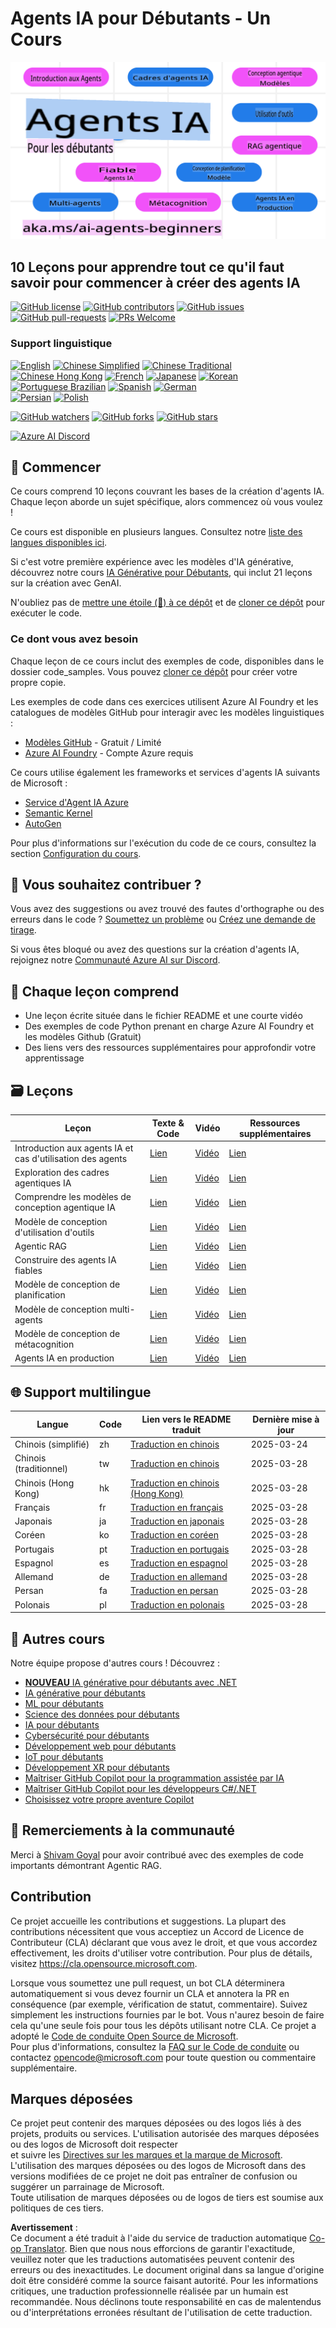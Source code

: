 <!--
CO_OP_TRANSLATOR_METADATA:
{
  "original_hash": "09e975d95b470ee45ab546c22ee35d33",
  "translation_date": "2025-03-28T10:01:19+00:00",
  "source_file": "README.md",
  "language_code": "fr"
}
-->
# Agents IA pour Débutants - Un Cours

![Generative AI For Beginners](../../translated_images/repo-thumbnail.fdd5f487bb7274d4a08459d76907ec4914de268c99637e9af082b1d3eb0730e2.fr.png)

## 10 Leçons pour apprendre tout ce qu'il faut savoir pour commencer à créer des agents IA

[![GitHub license](https://img.shields.io/github/license/microsoft/ai-agents-for-beginners.svg)](https://github.com/microsoft/ai-agents-for-beginners/blob/master/LICENSE?WT.mc_id=academic-105485-koreyst)
[![GitHub contributors](https://img.shields.io/github/contributors/microsoft/ai-agents-for-beginners.svg)](https://GitHub.com/microsoft/ai-agents-for-beginners/graphs/contributors/?WT.mc_id=academic-105485-koreyst)
[![GitHub issues](https://img.shields.io/github/issues/microsoft/ai-agents-for-beginners.svg)](https://GitHub.com/microsoft/ai-agents-for-beginners/issues/?WT.mc_id=academic-105485-koreyst)
[![GitHub pull-requests](https://img.shields.io/github/issues-pr/microsoft/ai-agents-for-beginners.svg)](https://GitHub.com/microsoft/ai-agents-for-beginners/pulls/?WT.mc_id=academic-105485-koreyst)
[![PRs Welcome](https://img.shields.io/badge/PRs-welcome-brightgreen.svg?style=flat-square)](http://makeapullrequest.com?WT.mc_id=academic-105485-koreyst)

### Support linguistique
[![English](https://img.shields.io/badge/English-brightgreen.svg?style=flat-square)](README.md)
[![Chinese Simplified](https://img.shields.io/badge/Chinese_Simplified-brightgreen.svg?style=flat-square)](../zh/README.md)
[![Chinese Traditional](https://img.shields.io/badge/Chinese_Traditional-brightgreen.svg?style=flat-square)](../tw/README.md)     
[![Chinese Hong Kong](https://img.shields.io/badge/Chinese_Hong_Kong-brightgreen.svg?style=flat-square)](../hk/README.md) 
[![French](https://img.shields.io/badge/French-brightgreen.svg?style=flat-square)](./README.md)
[![Japanese](https://img.shields.io/badge/Japanese-brightgreen.svg?style=flat-square)](../ja/README.md) 
[![Korean](https://img.shields.io/badge/Korean-brightgreen.svg?style=flat-square)](../ko/README.md)
[![Portuguese Brazilian](https://img.shields.io/badge/Portuguese_Brazilian-brightgreen.svg?style=flat-square)](../pt/README.md)
[![Spanish](https://img.shields.io/badge/Spanish-brightgreen.svg?style=flat-square)](../es/README.md)
[![German](https://img.shields.io/badge/German-brightgreen.svg?style=flat-square)](../de/README.md)  
[![Persian](https://img.shields.io/badge/Persian-brightgreen.svg?style=flat-square)](../fa/README.md) 
[![Polish](https://img.shields.io/badge/Polish-brightgreen.svg?style=flat-square)](../pl/README.md) 

[![GitHub watchers](https://img.shields.io/github/watchers/microsoft/ai-agents-for-beginners.svg?style=social&label=Watch)](https://GitHub.com/microsoft/ai-agents-for-beginners/watchers/?WT.mc_id=academic-105485-koreyst)
[![GitHub forks](https://img.shields.io/github/forks/microsoft/ai-agents-for-beginners.svg?style=social&label=Fork)](https://GitHub.com/microsoft/ai-agents-for-beginners/network/?WT.mc_id=academic-105485-koreyst)
[![GitHub stars](https://img.shields.io/github/stars/microsoft/ai-agents-for-beginners.svg?style=social&label=Star)](https://GitHub.com/microsoft/ai-agents-for-beginners/stargazers/?WT.mc_id=academic-105485-koreyst)

[![Azure AI Discord](https://dcbadge.limes.pink/api/server/kzRShWzttr)](https://discord.gg/kzRShWzttr)


## 🌱 Commencer

Ce cours comprend 10 leçons couvrant les bases de la création d'agents IA. Chaque leçon aborde un sujet spécifique, alors commencez où vous voulez !

Ce cours est disponible en plusieurs langues. Consultez notre [liste des langues disponibles ici](../..). 

Si c'est votre première expérience avec les modèles d'IA générative, découvrez notre cours [IA Générative pour Débutants](https://aka.ms/genai-beginners), qui inclut 21 leçons sur la création avec GenAI.

N'oubliez pas de [mettre une étoile (🌟) à ce dépôt](https://docs.github.com/en/get-started/exploring-projects-on-github/saving-repositories-with-stars?WT.mc_id=academic-105485-koreyst) et de [cloner ce dépôt](https://github.com/microsoft/ai-agents-for-beginners/fork) pour exécuter le code.

### Ce dont vous avez besoin 

Chaque leçon de ce cours inclut des exemples de code, disponibles dans le dossier code_samples. Vous pouvez [cloner ce dépôt](https://github.com/microsoft/ai-agents-for-beginners/fork) pour créer votre propre copie.  

Les exemples de code dans ces exercices utilisent Azure AI Foundry et les catalogues de modèles GitHub pour interagir avec les modèles linguistiques :

- [Modèles GitHub](https://aka.ms/ai-agents-beginners/github-models) - Gratuit / Limité
- [Azure AI Foundry](https://aka.ms/ai-agents-beginners/ai-foundry) - Compte Azure requis

Ce cours utilise également les frameworks et services d'agents IA suivants de Microsoft :

- [Service d'Agent IA Azure](https://aka.ms/ai-agents-beginners/ai-agent-service)
- [Semantic Kernel](https://aka.ms/ai-agents-beginners/semantic-kernel)  
- [AutoGen](https://aka.ms/ai-agents/autogen)  

Pour plus d'informations sur l'exécution du code de ce cours, consultez la section [Configuration du cours](./00-course-setup/README.md).  

## 🙏 Vous souhaitez contribuer ?  

Vous avez des suggestions ou avez trouvé des fautes d'orthographe ou des erreurs dans le code ? [Soumettez un problème](https://github.com/microsoft/ai-agents-for-beginners/issues?WT.mc_id=academic-105485-koreyst) ou [Créez une demande de tirage](https://github.com/microsoft/ai-agents-for-beginners/pulls?WT.mc_id=academic-105485-koreyst).  

Si vous êtes bloqué ou avez des questions sur la création d'agents IA, rejoignez notre [Communauté Azure AI sur Discord](https://discord.gg/kzRShWzttr).  

## 📂 Chaque leçon comprend  

- Une leçon écrite située dans le fichier README et une courte vidéo  
- Des exemples de code Python prenant en charge Azure AI Foundry et les modèles Github (Gratuit)  
- Des liens vers des ressources supplémentaires pour approfondir votre apprentissage  

## 🗃️ Leçons  

| **Leçon**                                | **Texte & Code**                                   | **Vidéo**                                                  | **Ressources supplémentaires**                                                       |
|------------------------------------------|----------------------------------------------------|------------------------------------------------------------|---------------------------------------------------------------------------------------|
| Introduction aux agents IA et cas d'utilisation des agents   | [Lien](./01-intro-to-ai-agents/README.md)          | [Vidéo](https://youtu.be/3zgm60bXmQk?si=z8QygFvYQv-9WtO1)  | [Lien](https://aka.ms/ai-agents-beginners/collection?WT.mc_id=academic-105485-koreyst) |
| Exploration des cadres agentiques IA     | [Lien](./02-explore-agentic-frameworks/README.md)  | [Vidéo](https://youtu.be/ODwF-EZo_O8?si=Vawth4hzVaHv-u0H)  | [Lien](https://aka.ms/ai-agents-beginners/collection?WT.mc_id=academic-105485-koreyst) |
| Comprendre les modèles de conception agentique IA | [Lien](./03-agentic-design-patterns/README.md)     | [Vidéo](https://youtu.be/m9lM8qqoOEA?si=BIzHwzstTPL8o9GF)  | [Lien](https://aka.ms/ai-agents-beginners/collection?WT.mc_id=academic-105485-koreyst) |
| Modèle de conception d'utilisation d'outils | [Lien](./04-tool-use/README.md)                    | [Vidéo](https://youtu.be/vieRiPRx-gI?si=2z6O2Xu2cu_Jz46N)  | [Lien](https://aka.ms/ai-agents-beginners/collection?WT.mc_id=academic-105485-koreyst) |
| Agentic RAG                              | [Lien](./05-agentic-rag/README.md)                 | [Vidéo](https://youtu.be/WcjAARvdL7I?si=gKPWsQpKiIlDH9A3)  | [Lien](https://aka.ms/ai-agents-beginners/collection?WT.mc_id=academic-105485-koreyst) |
| Construire des agents IA fiables         | [Lien](./06-building-trustworthy-agents/README.md) | [Vidéo](https://youtu.be/iZKkMEGBCUQ?si=jZjpiMnGFOE9L8OK ) | [Lien](https://aka.ms/ai-agents-beginners/collection?WT.mc_id=academic-105485-koreyst) |
| Modèle de conception de planification    | [Lien](./07-planning-design/README.md)             | [Vidéo](https://youtu.be/kPfJ2BrBCMY?si=6SC_iv_E5-mzucnC)  | [Lien](https://aka.ms/ai-agents-beginners/collection?WT.mc_id=academic-105485-koreyst) |
| Modèle de conception multi-agents        | [Lien](./08-multi-agent/README.md)                 | [Vidéo](https://youtu.be/V6HpE9hZEx0?si=rMgDhEu7wXo2uo6g)  | [Lien](https://aka.ms/ai-agents-beginners/collection?WT.mc_id=academic-105485-koreyst) |  
| Modèle de conception de métacognition    | [Lien](./09-metacognition/README.md)               | [Vidéo](https://youtu.be/His9R6gw6Ec?si=8gck6vvdSNCt6OcF)  | [Lien](https://aka.ms/ai-agents-beginners/collection?WT.mc_id=academic-105485-koreyst) |
| Agents IA en production                  | [Lien](./10-ai-agents-production/README.md)        | [Vidéo](https://youtu.be/l4TP6IyJxmQ?si=31dnhexRo6yLRJDl)  | [Lien](https://aka.ms/ai-agents-beginners/collection?WT.mc_id=academic-105485-koreyst) |

## 🌐 Support multilingue

| Langue               | Code | Lien vers le README traduit                             | Dernière mise à jour |
|----------------------|------|---------------------------------------------------------|-----------------------|
| Chinois (simplifié)  | zh   | [Traduction en chinois](../zh/README.md)    | 2025-03-24           |
| Chinois (traditionnel)| tw   | [Traduction en chinois](../tw/README.md)    | 2025-03-28           |
| Chinois (Hong Kong)  | hk   | [Traduction en chinois (Hong Kong)](../hk/README.md) | 2025-03-28           |
| Français             | fr   | [Traduction en français](./README.md)   | 2025-03-28           |
| Japonais             | ja   | [Traduction en japonais](../ja/README.md)   | 2025-03-28           |
| Coréen               | ko   | [Traduction en coréen](../ko/README.md)     | 2025-03-28           |
| Portugais            | pt   | [Traduction en portugais](../pt/README.md)  | 2025-03-28           |
| Espagnol             | es   | [Traduction en espagnol](../es/README.md)   | 2025-03-28           |
| Allemand             | de   | [Traduction en allemand](../de/README.md)   | 2025-03-28           |
| Persan               | fa   | [Traduction en persan](../fa/README.md)     | 2025-03-28           |
| Polonais             | pl   | [Traduction en polonais](../pl/README.md)   | 2025-03-28           |

## 🎒 Autres cours

Notre équipe propose d'autres cours ! Découvrez :

- [**NOUVEAU** IA générative pour débutants avec .NET](https://github.com/microsoft/Generative-AI-for-beginners-dotnet?WT.mc_id=academic-105485-koreyst)
- [IA générative pour débutants](https://github.com/microsoft/generative-ai-for-beginners?WT.mc_id=academic-105485-koreyst)
- [ML pour débutants](https://aka.ms/ml-beginners?WT.mc_id=academic-105485-koreyst)
- [Science des données pour débutants](https://aka.ms/datascience-beginners?WT.mc_id=academic-105485-koreyst)
- [IA pour débutants](https://aka.ms/ai-beginners?WT.mc_id=academic-105485-koreyst)
- [Cybersécurité pour débutants](https://github.com/microsoft/Security-101??WT.mc_id=academic-96948-sayoung)
- [Développement web pour débutants](https://aka.ms/webdev-beginners?WT.mc_id=academic-105485-koreyst)
- [IoT pour débutants](https://aka.ms/iot-beginners?WT.mc_id=academic-105485-koreyst)
- [Développement XR pour débutants](https://github.com/microsoft/xr-development-for-beginners?WT.mc_id=academic-105485-koreyst)
- [Maîtriser GitHub Copilot pour la programmation assistée par IA](https://aka.ms/GitHubCopilotAI?WT.mc_id=academic-105485-koreyst)
- [Maîtriser GitHub Copilot pour les développeurs C#/.NET](https://github.com/microsoft/mastering-github-copilot-for-dotnet-csharp-developers?WT.mc_id=academic-105485-koreyst)
- [Choisissez votre propre aventure Copilot](https://github.com/microsoft/CopilotAdventures?WT.mc_id=academic-105485-koreyst)

## 🌟 Remerciements à la communauté

Merci à [Shivam Goyal](https://www.linkedin.com/in/shivam2003/) pour avoir contribué avec des exemples de code importants démontrant Agentic RAG. 

## Contribution

Ce projet accueille les contributions et suggestions. La plupart des contributions nécessitent que vous acceptiez un
Accord de Licence de Contributeur (CLA) déclarant que vous avez le droit, et que vous accordez effectivement, les droits
d'utiliser votre contribution. Pour plus de détails, visitez <https://cla.opensource.microsoft.com>.

Lorsque vous soumettez une pull request, un bot CLA déterminera automatiquement si vous devez fournir
un CLA et annotera la PR en conséquence (par exemple, vérification de statut, commentaire). Suivez simplement les instructions
fournies par le bot. Vous n'aurez besoin de faire cela qu'une seule fois pour tous les dépôts utilisant notre CLA.
Ce projet a adopté le [Code de conduite Open Source de Microsoft](https://opensource.microsoft.com/codeofconduct/).  
Pour plus d'informations, consultez la [FAQ sur le Code de conduite](https://opensource.microsoft.com/codeofconduct/faq/) ou  
contactez [opencode@microsoft.com](mailto:opencode@microsoft.com) pour toute question ou commentaire supplémentaire.  

## Marques déposées  

Ce projet peut contenir des marques déposées ou des logos liés à des projets, produits ou services. L'utilisation autorisée des marques déposées ou des logos de Microsoft doit respecter  
et suivre les [Directives sur les marques et la marque de Microsoft](https://www.microsoft.com/legal/intellectualproperty/trademarks/usage/general).  
L'utilisation des marques déposées ou des logos de Microsoft dans des versions modifiées de ce projet ne doit pas entraîner de confusion ou suggérer un parrainage de Microsoft.  
Toute utilisation de marques déposées ou de logos de tiers est soumise aux politiques de ces tiers.  

**Avertissement** :  
Ce document a été traduit à l'aide du service de traduction automatique [Co-op Translator](https://github.com/Azure/co-op-translator). Bien que nous nous efforcions de garantir l'exactitude, veuillez noter que les traductions automatisées peuvent contenir des erreurs ou des inexactitudes. Le document original dans sa langue d'origine doit être considéré comme la source faisant autorité. Pour les informations critiques, une traduction professionnelle réalisée par un humain est recommandée. Nous déclinons toute responsabilité en cas de malentendus ou d'interprétations erronées résultant de l'utilisation de cette traduction.